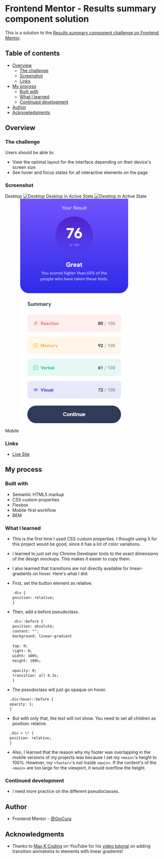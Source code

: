 # Frontend Mentor - Results summary component solution

This is a solution to the [Results summary component challenge on Frontend Mentor](https://www.frontendmentor.io/challenges/results-summary-component-CE_K6s0maV).

## Table of contents

- [Overview](#overview)
  - [The challenge](#the-challenge)
  - [Screenshot](#screenshot)
  - [Links](#links)
- [My process](#my-process)
  - [Built with](#built-with)
  - [What I learned](#what-i-learned)
  - [Continued development](#continued-development)
- [Author](#author)
- [Acknowledgments](#acknowledgments)

## Overview

### The challenge

Users should be able to:

- View the optimal layout for the interface depending on their device's screen size
- See hover and focus states for all interactive elements on the page

### Screenshot

Desktop
![Desktop](assets/images/screenshot-desktop.pngscreenshot.png)
Desktop in Active State
![Desktop in Active State](assets/images/screenshot-desktop.pngscreenshot.png)
Mobile
![Mobile](assets/images/screenshot-mobile.png)

### Links

- [Live Site](https://gc9-resultssummary.com)

## My process

### Built with

- Semantic HTML5 markup
- CSS custom properties
- Flexbox
- Mobile-first workflow
- BEM

### What I learned

- This is the first time I used CSS custom properties. I thought using it for this project would be good, since it has a lot of color variations.

- I learned to just set my Chrome Developer tools to the exact dimensions of the design mockups. This makes it easier to copy them.

- I also learned that transitions are not directly available for linear-gradients on hover. Here's what I did:

- First, set the button element as relative.

  ```
  .div {
  position: relative;
  }
  ```

- Then, add a before pseudoclass.

  ```
  .div::before {
  position: absolute;
  content: "";
  background: linear-gradient

  top: 0;
  right: 0;
  width: 100%;
  height: 100%;

  opacity: 0;
  transition: all 0.3s;
  }
  ```

- The pseudoclass will just go opaque on hover.

```
  .div:hover::before {
  opacity: 1;
  }
```

- But with only that, the text will not show. You need to set all children as position: relative.

```
  .div > \* {
  position: relative;
  }
```

- Also, I learned that the reason why my footer was overlapping in the mobile versions of my projects was because I set my `<main>`'s height to 100%. However, my `<footer>`'s not inside `<main>`. If the content's of the `<main>` are too large for the viewport, it would overflow the height.

### Continued development

- I need more practice on the different pseudoclasses.

## Author

- Frontend Mentor - [@GioCura](https://www.frontendmentor.io/profile/GioCura)

## Acknowledgments

- Thanks to [Max K Coding](https://www.youtube.com/@maxkcoding3887) on YouTube for his [video tutorial](https://www.youtube.com/watch?v=p6aa6M8mbsY) on adding transition animatoins to elements with linear gradients!
